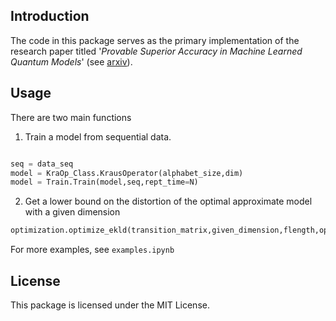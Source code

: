 ## Introduction

The code in this package serves as the primary implementation of the research paper titled '*Provable Superior Accuracy in Machine Learned Quantum Models*' (see [arxiv](https://arxiv.org/abs/2105.14434)).

## Usage 

There are two main functions 

1. Train a model from sequential data. 

```python

seq = data_seq
model = KraOp_Class.KrausOperator(alphabet_size,dim)
model = Train.Train(model,seq,rept_time=N)
```

2. Get a lower bound on the distortion of the optimal approximate model with a given dimension 

```python
optimization.optimize_ekld(transition_matrix,given_dimension,flength,opt_time=N)[0]
```

For more examples, see `examples.ipynb`

## License 

This package is licensed under the MIT License.